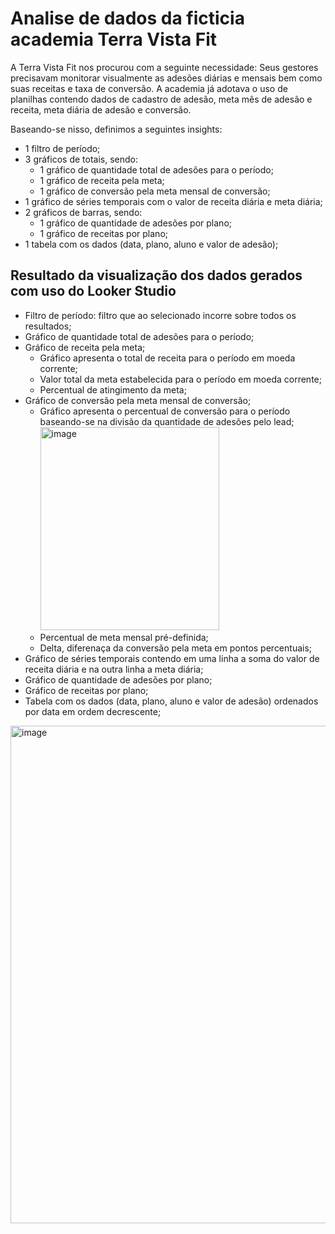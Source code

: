 # Analise de dados da ficticia academia Terra Vista Fit

A Terra Vista Fit nos procurou com a seguinte necessidade: 
Seus gestores precisavam monitorar visualmente as adesões diárias e mensais bem como suas receitas e taxa de conversão. 
A academia já adotava o uso de planilhas contendo dados de cadastro de adesão, meta mês de adesão e receita, meta diária de adesão e conversão.

Baseando-se nisso, definimos a seguintes insights:
  - 1 filtro de período;
  - 3 gráficos de totais, sendo:
    - 1 gráfico de quantidade total de adesões para o período;
    - 1 gráfico de receita pela meta;
    - 1 gráfico de conversão pela meta mensal de conversão;
  - 1 gráfico de séries temporais com o valor de receita diária e meta diária;
  - 2 gráficos de barras, sendo:
    - 1 gráfico de quantidade de adesões por plano;
    - 1 gráfico de receitas por plano;
  - 1 tabela com os dados (data, plano, aluno e valor de adesão);

## Resultado da visualização dos dados gerados com uso do Looker Studio
  - Filtro de período: filtro que ao selecionado incorre sobre todos os resultados;
  - Gráfico de quantidade total de adesões para o período;
  - Gráfico de receita pela meta;
    - Gráfico apresenta o total de receita para o período em moeda corrente;
    - Valor total da meta estabelecida para o período em moeda corrente;
    - Percentual de atingimento da meta;
  - Gráfico de conversão pela meta mensal de conversão;
    - Gráfico apresenta o percentual de conversão para o período baseando-se na divisão da quantidade de adesões pelo lead;
      <br>
      <img width="286" height="325" alt="image" src="https://github.com/user-attachments/assets/9c32a9a7-2cde-40e7-9e63-b3fcc048c452" />
    - Percentual de meta mensal pré-definida;
    - Delta, diferenaça da conversão pela meta em pontos percentuais;
  - Gráfico de séries temporais contendo em uma linha a soma do valor de receita diária e na outra linha a meta diária;
  - Gráfico de quantidade de adesões por plano;
  - Gráfico de receitas por plano;
  - Tabela com os dados (data, plano, aluno e valor de adesão) ordenados por data em ordem decrescente;

<img width="1202" height="796" alt="image" src="https://github.com/user-attachments/assets/8a2eed6d-d13c-42e2-90f0-108f65b5bc97" />

